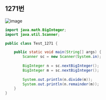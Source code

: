 ## 1271번
![image](https://user-images.githubusercontent.com/70584146/155516831-a919c6b5-b00e-4d4f-b9b7-b519f68360d6.png)

```java
import java.math.BigInteger;
import java.util.Scanner;

public class Test_1271 {

	public static void main(String[] args) {
		Scanner sc = new Scanner(System.in);
		
		BigInteger n = sc.nextBigInteger();
		BigInteger m = sc.nextBigInteger();
		
		System.out.println(n.divide(m));
		System.out.println(n.remainder(m));
	}
}
```
